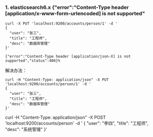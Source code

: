 ### 1. elasticsearch6.x {"error":"Content-Type header [application/x-www-form-urlencoded] is not supported"


```shell
curl -X PUT 'localhost:9200/accounts/person/1' -d '
{
  "user": "张三",
  "title": "工程师",
  "desc": "数据库管理"
}'

{"error":"Content-Type header [application/json-X] is not supported","status":406}%

```

解决办法：

```shell
curl -H "Content-Type: application/json" -X PUT 'localhost:9200/accounts/person/1' -d '
{
  "user": "张三",
  "title": "工程师",
  "desc": "数据库管理"
}'
```



curl -H "Content-Type: application/json" -X POST 'localhost:9200/accounts/person' -d '
{
  "user": "李四",
  "title": "工程师",
  "desc": "系统管理"
}'





 



